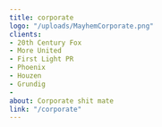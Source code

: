 ```yaml
---
title: corporate
logo: "/uploads/MayhemCorporate.png"
clients:
- 20th Century Fox
- More United
- First Light PR
- Phoenix
- Houzen
- Grundig
- 
about: Corporate shit mate
link: "/corporate"
---
```


